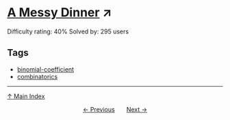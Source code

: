 # [A Messy Dinner](https://projecteuler.net/problem=746) ↗️

Difficulty rating: 40%
Solved by: 295 users
## Tags

- [binomial-coefficient](../tags/binomial-coefficient.md)
- [combinatorics](../tags/combinatorics.md)



---

[↑ Main Index](../README.md)


<div align=center><a href='745.md'>← Previous</a> &nbsp;&nbsp; &nbsp;&nbsp;  <a href='747.md'>Next →</a></div>
